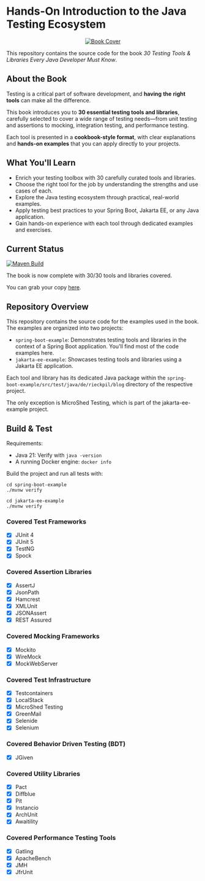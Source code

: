 # Hands-On Introduction to the Java Testing Ecosystem

<p align="center">
  <a href="https://rieckpil.de/testing-tools-and-libraries-every-java-developer-must-know/">
    <img src="https://rieckpil.de/wp-content/uploads/2021/04/testing-tools-and-libraries-every-java-developer-must-know-book-cover-1-e1617971322966.png" alt=" Book Cover"/>
  </a>
</p>

This repository contains the source code for the book *30 Testing Tools & Libraries Every Java Developer Must Know*.

## About the Book

Testing is a critical part of software development, and **having** **the** **right tools** can make all the difference.

This book introduces you to **30 essential testing tools and libraries**, carefully selected to cover a wide range of testing needs—from unit testing and assertions to mocking, integration testing, and performance testing.

Each tool is presented in a **cookbook-style format**, with clear explanations and **hands-on examples** that you can apply directly to your projects.

## What You'll Learn

- Enrich your testing toolbox with 30 carefully curated tools and libraries.
- Choose the right tool for the job by understanding the strengths and use cases of each.
- Explore the Java testing ecosystem through practical, real-world examples.
- Apply testing best practices to your Spring Boot, Jakarta EE, or any Java application.
- Gain hands-on experience with each tool through dedicated examples and exercises.

## Current Status

[![Maven Build](https://github.com/rieckpil/java-testing-ecosystem/actions/workflows/build.yml/badge.svg?branch=main)](https://github.com/rieckpil/java-testing-ecosystem/actions/workflows/build.yml)

The book is now complete with 30/30 tools and libraries covered.

You can grab your copy [here](https://rieckpil.de/testing-tools-and-libraries-every-java-developer-must-know/).

## Repository Overview
This repository contains the source code for the examples used in the book. The examples are organized into two projects:

- `spring-boot-example`: Demonstrates testing tools and libraries in the context of a Spring Boot application. You'll find most of the code examples here.
- `jakarta-ee-example`: Showcases testing tools and libraries using a Jakarta EE application.

Each tool and library has its dedicated Java package within the `spring-boot-example/src/test/java/de/rieckpil/blog` directory of the respective project.

The only exception is MicroShed Testing, which is part of the jakarta-ee-example project.

## Build & Test

Requirements:

- Java 21: Verify with `java -version`
- A running Docker engine: `docker info`

Build the project and run all tests with:

```shell
cd spring-boot-example
./mvnw verify

cd jakarta-ee-example
./mvnw verify
```

### Covered Test Frameworks

- [x] JUnit 4
- [x] JUnit 5
- [x] TestNG
- [x] Spock

### Covered Assertion Libraries

- [x] AssertJ
- [x] JsonPath
- [x] Hamcrest
- [x] XMLUnit
- [x] JSONAssert
- [x] REST Assured

### Covered Mocking Frameworks

- [x] Mockito
- [x] WireMock
- [x] MockWebServer

### Covered Test Infrastructure

- [x] Testcontainers
- [x] LocalStack
- [x] MicroShed Testing
- [x] GreenMail
- [x] Selenide
- [x] Selenium

### Covered Behavior Driven Testing (BDT)

- [x] JGiven

### Covered Utility Libraries

- [x] Pact
- [x] Diffblue
- [x] Pit
- [x] Instancio
- [x] ArchUnit
- [x] Awaitility

### Covered Performance Testing Tools

- [x] Gatling
- [x] ApacheBench
- [x] JMH
- [x] JfrUnit
